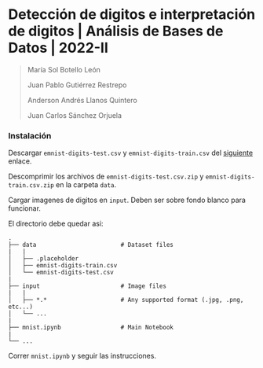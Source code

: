 Detección de digitos e interpretación de digitos | Análisis de Bases de Datos | 2022-II
=======================================================================================
> María Sol Botello León
>
> Juan Pablo Gutiérrez Restrepo
>
> Anderson Andrés Llanos Quintero
> 
> Juan Carlos Sánchez Orjuela

### Instalación

Descargar `emnist-digits-test.csv` y `emnist-digits-train.csv` del [siguiente](https://www.kaggle.com/datasets/crawford/emnist) enlace.

Descomprimir los archivos de `emnist-digits-test.csv.zip` y `emnist-digits-train.csv.zip` en la carpeta `data`.

Cargar imagenes de digitos en `input`. Deben ser sobre fondo blanco para funcionar.

El directorio debe quedar asi:

    .
    ├── data                        # Dataset files
    |   |
    │   ├── .placeholder
    │   ├── emnist-digits-train.csv
    │   └── emnist-digits-test.csv
    |
    ├── input                       # Image files
    |   |
    │   ├── *.*                     # Any supported format (.jpg, .png, etc...)
    │   └── ...
    |
    ├── mnist.ipynb                 # Main Notebook
    |
    └── ...

Correr `mnist.ipynb` y seguir las instrucciones.
